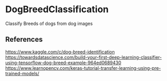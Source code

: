 # DogBreedClassification
Classify Breeds of dogs from dog images


## References
https://www.kaggle.com/c/dog-breed-identification 
https://towardsdatascience.com/build-your-first-deep-learning-classifier-using-tensorflow-dog-breed-example-964ed0689430 
https://www.learnopencv.com/keras-tutorial-transfer-learning-using-pre-trained-models/ 
